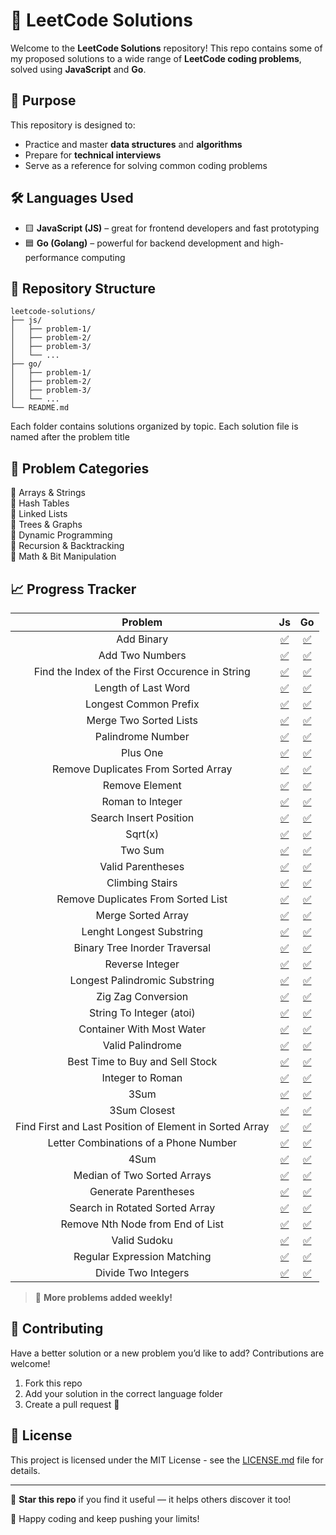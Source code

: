 # 🧠 LeetCode Solutions

Welcome to the **LeetCode Solutions** repository! This repo contains some of my proposed solutions to a wide range of **LeetCode coding problems**, solved using **JavaScript** and **Go**.

## 🚀 Purpose

This repository is designed to:
- Practice and master **data structures** and **algorithms**
- Prepare for **technical interviews**
- Serve as a reference for solving common coding problems

## 🛠️ Languages Used

- 🟨 **JavaScript (JS)** – great for frontend developers and fast prototyping
- 🟦 **Go (Golang)** – powerful for backend development and high-performance computing

## 📂 Repository Structure

```
leetcode-solutions/
├── js/
│   ├── problem-1/
│   ├── problem-2/
│   ├── problem-3/
│   └── ...
├── go/
│   ├── problem-1/
│   ├── problem-2/
│   ├── problem-3/
│   └── ...
└── README.md
```

Each folder contains solutions organized by topic. Each solution file is named after the problem title 
<!-- and includes:
- ✅ Problem description
- ✅ Time and space complexity
- ✅ Clear and concise code
- ✅ Comments explaining the logic -->

## 🧩 Problem Categories

🔹 Arrays & Strings  
🔹 Hash Tables  
🔹 Linked Lists  
🔹 Trees & Graphs  
🔹 Dynamic Programming  
🔹 Recursion & Backtracking  
🔹 Math & Bit Manipulation  

## 📈 Progress Tracker


|                        **Problem**                        |                                       **Js**                                       |                                       **Go**                                       |
|:---------------------------------------------------------:|:----------------------------------------------------------------------------------:|:----------------------------------------------------------------------------------:|
|                         Add Binary                        |                          [✅](js/add-binary/add-binary.js)                          |                          [✅](go/add-binary/add-binary.go)                          |
|                      Add Two Numbers                      |                     [✅](js/add-two-numbers/add-two-numbers.js)                     |                     [✅](go/add-two-numbers/add-two-numbers.go)                     |
|     Find the Index of the First   Occurence in String     |   [✅](js/find-index-first-string-ocurrence/find-index-first-string-ocurrence.js)   |   [✅](go/find-index-first-string-ocurrence/find-index-first-string-ocurrence.go)   |
|                    Length of Last Word                    |                    [✅](js/length-last-word/length-last-word.js)                    |                    [✅](go/length-last-word/length-last-word.go)                    |
|                   Longest Common Prefix                   |               [✅](js/longest-common-prefix/longest-common-prefix.js)               |               [✅](go/longest-common-prefix/longest-common-prefix.go)               |
|                   Merge Two Sorted Lists                  |              [✅](js/merge-two-sorted-lists/merge-two-sorted-lists.js)              |              [✅](go/merge-two-sorted-lists/merge-two-sorted-lists.go)              |
|                     Palindrome Number                     |                   [✅](js/palindrome-number/palindrome-number.js)                   |                   [✅](go/palindrome-number/palindrome-number.go)                   |
|                          Plus One                         |                            [✅](js/plus-one/plus-one.js)                            |                            [✅](go/plus-one/plus-one.go)                            |
|           Remove Duplicates From Sorted   Array           | [✅](js/remove-duplicates-from-sorted-array/remove-duplicates-from-sorted-array.js) | [✅](go/remove-duplicates-from-sorted-array/remove-duplicates-from-sorted-array.go) |
|                       Remove Element                      |                      [✅](js/remove-element/remove-element.js)                      |                      [✅](go/remove-element/remove-element.go)                      |
|                      Roman to Integer                     |                    [✅](js/roman-to-integer/roman-to-integer.js)                    |                    [✅](go/roman-to-integer/roman-to-integer.go)                    |
|                   Search Insert Position                  |              [✅](js/search-insert-position/search-insert-position.js)              |              [✅](go/search-insert-position/search-insert-position.go)              |
|                          Sqrt(x)                          |                              [✅](js/sqrt-x/sqrt-x.js)                              |                              [✅](go/sqrt-x/sqrt-x.go)                              |
|                         Two Sum                           |                             [✅](js/two-sum/two-sum.js)                             |                             [✅](go/two-sum/two-sum.go)                             |
|                     Valid Parentheses                     |                   [✅](js/valid-parentheses/valid-parentheses.js)                   |                   [✅](go/valid-parentheses/valid-parentheses.go)                   |
|                      Climbing Stairs                      |                     [✅](js/climbing-stairs/climbing-stairs.js)                     |                     [✅](go/climbing-stairs/climbing-stairs.go)                     |
|            Remove Duplicates From Sorted   List           |       [✅](js/remove-duplicates-sorted-list/remove-duplicates-sorted-list.js)       |       [✅](go/remove-duplicates-sorted-list/remove-duplicates-sorted-list.go)       |
|                     Merge Sorted Array                    |                  [✅](js/merge-sorted-array/merge-sorted-array.js)                  |                  [✅](go/merge-sorted-array/merge-sorted-array.go)                  |
|                  Lenght Longest Substring                 |            [✅](js/length-longest-substring/length-longest-substring.js)            |            [✅](go/length-longest-substring/length-longest-substring.go)            |
|               Binary Tree Inorder Traversal               |       [✅](js/binary-tree-inorder-traversal/binary-tree-inorder-traversal.js)       |       [✅](go/binary-tree-inorder-traversal/binary-tree-inorder-traversal.go)       |
|                      Reverse Integer                      |                     [✅](js/reverse-integer/reverse-integer.js)                     |                     [✅](go/reverse-integer/reverse-integer.go)                     |
|               Longest Palindromic Substring               |       [✅](js/longest-palindromic-substring/longest-palindromic-substring.js)       |       [✅](go/longest-palindromic-substring/longest-palindromic-substring.go)       |
|                    Zig Zag Conversion                     |                   [✅](js/zigzag-conversion/zigzag-conversion.js)                   |                   [✅](go/zigzag-conversion/zigzag-conversion.go)                   |
|                  String To Integer (atoi)                 |                       [✅](js/string-to-int/string-to-int.js)                       |                       [✅](go/string-to-int/string-to-int.go)                       |
|                 Container With Most Water                 |                [✅](js/container-most-water/container-most-water.js)                |                [✅](go/container-most-water/container-most-water.go)                |
|                      Valid Palindrome                     |                    [✅](js/valid-palindrome/valid-palindrome.js)                    |                    [✅](go/valid-palindrome/valid-palindrome.go)                    |
|             Best Time to Buy and Sell   Stock             |                  [✅](js/best-time-buy-sell/best-time-buy-sell.js)                  |                  [✅](go/best-time-buy-sell/best-time-buy-sell.go)                  |
|                      Integer to Roman                     |                    [✅](js/integer-to-roman/integer-to-roman.js)                    |                    [✅](go/integer-to-roman/integer-to-roman.go)                    |
|                            3Sum                           |                               [✅](js/3-sum/3-sum.js)                               |                               [✅](go/3-sum/3-sum.go)                               |
|                        3Sum Closest                       |                       [✅](js/3-sum-closest/3-sum-closest.js)                       |                       [✅](go/3-sum-closest/3-sum-closest.go)                       |
| Find First and Last Position   of Element in Sorted Array |             [✅](js/first-last-sorted-array/first-last-sorted-array.js)             |             [✅](go/first-last-sorted-array/first-last-sorted-array.go)             |
|          Letter Combinations of a   Phone Number          |           [✅](js/combinations-phone-number/combinations-phone-number.js)           |           [✅](go/combinations-phone-number/combinations-phone-number.go)           |
|                          4Sum                             |                               [✅](js/4-sum/4-sum.js)                               |                               [✅](go/4-sum/4-sum.go)                               |
|               Median of Two Sorted   Arrays               |            [✅](js/median-two-sorted-arrays/median-two-sorted-arrays.js)            |            [✅](go/median-two-sorted-arrays/median-two-sorted-arrays.go)            |
|                   Generate Parentheses                    |                [✅](js/generate-parentheses/generate-parentheses.js)                |                [✅](go/generate-parentheses/generate-parentheses.go)                |
|             Search in Rotated Sorted   Array              |         [✅](js/search-rotated-sorted-array/search-rotated-sorted-array.js)         |         [✅](go/search-rotated-sorted-array/search-rotated-sorted-array.go)         |
|             Remove Nth Node from End of   List            |            [✅](js/remove-nth-node-end-list/remove-nth-node-end-list.js)            |            [✅](go/remove-nth-node-end-list/remove-nth-node-end-list.go)            |
|             Valid Sudoku                                  |            [✅](js/valid-sudoku/valid-sudoku.js)                                    |           [✅](go/valid-sudoku/valid-sudoku.go)                                     |
|             Regular Expression Matching                   |            [✅](js/reg-exp-matching/reg-exp-matching.js)                            |           [✅](go/reg-exp-matching/reg-exp-matching.go)                             |
|             Divide Two Integers                           |            [✅](js/divide-two-integers/divide-two-integers.js)                      |           [✅](go/divide-two-integers/divide-two-integers.go)                             |


> 🧠 **More problems added weekly!**

## 🤝 Contributing

Have a better solution or a new problem you’d like to add? Contributions are welcome!

1. Fork this repo
2. Add your solution in the correct language folder
3. Create a pull request 🚀

## 📄 License

This project is licensed under the MIT License - see the [LICENSE.md](LICENSE.md) file for details.

---

🌟 **Star this repo** if you find it useful — it helps others discover it too!

💬 Happy coding and keep pushing your limits!